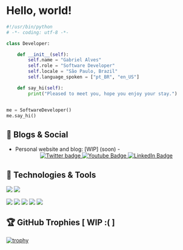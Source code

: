 <!--
<div id="header" align="center">
    <img src="https://i.gifer.com/origin/a4/a45a8232bd11074df50555f7e3f3bab7_w200.gif" width="120" height="120"></img>
</div>
<span id="desc">Hello, there. I'm Gabriel, junior developer that really loves computing and tech. Coffee addicted and really annoying when it comes to clean code. Looking for opportunities to contribute as a developer in any way I can!</span>


<div id="passions" align="center">
    <img src="https://raw.githubusercontent.com/devicons/devicon/1119b9f84c0290e0f0b38982099a2bd027a48bf1/icons/c/c-line.svg" alt="C language" width="40" height="40">
    <img src="https://raw.githubusercontent.com/devicons/devicon/1119b9f84c0290e0f0b38982099a2bd027a48bf1/icons/java/java-original.svg" alt="java" width="40" height="40">
    <img src="https://raw.githubusercontent.com/devicons/devicon/1119b9f84c0290e0f0b38982099a2bd027a48bf1/icons/python/python-original.svg" alt="python" width="40" height="40">
    <img src="https://raw.githubusercontent.com/devicons/devicon/1119b9f84c0290e0f0b38982099a2bd027a48bf1/icons/javascript/javascript-original.svg" alt="JavaScript" width="40" height="40">
    <img src="https://raw.githubusercontent.com/devicons/devicon/1119b9f84c0290e0f0b38982099a2bd027a48bf1/icons/csharp/csharp-plain.svg" alt="c sharp logo" width="40" height="40">
    <img src="https://raw.githubusercontent.com/devicons/devicon/1119b9f84c0290e0f0b38982099a2bd027a48bf1/icons/unity/unity-original-wordmark.svg" alt="Unity engine logo" width="40" height="40">
    <img src="https://raw.githubusercontent.com/devicons/devicon/1119b9f84c0290e0f0b38982099a2bd027a48bf1/icons/debian/debian-original.svg" alt="debian operating system logo" width="40" height="40">
    
    
</div> -->

# Hello, world! 


```python
#!/usr/bin/python
# -*- coding: utf-8 -*-

class Developer:

    def __init__(self):
        self.name = "Gabriel Alves"
        self.role = "Software Developer"
        self.locale = "São Paulo, Brazil"
        self.language_spoken = ["pt_BR", "en_US"]

    def say_hi(self):
        print("Pleased to meet you, hope you enjoy your stay.")


me = SoftwareDeveloper()
me.say_hi()
```

## 📝 Blogs & Social

- Personal website and blog: [WIP] (soon)
-<div id="badges" align="center">
    <a href="https://twitter.com/gabs_js" target="_blank">
        <img src="https://img.shields.io/badge/Twitter-Follow%20me!-bluevioletlogo=Twitter&logoColor=blueviolet" alt="Twitter badge">
    </a>
    <a href="https://www.youtube.com/channel/UCSSn4gcz6-YhWUhhCvgGJxA" target="_blank">
        <img src="https://img.shields.io/badge/YouTube-red" alt="Youtube Badge"/>
    </a>
    <a href="https://www.linkedin.com/in/gabsjs/">
        <img src="https://img.shields.io/badge/LinkedIn-check%20me%20out!" alt="LinkedIn Badge"/>
    </a>
</div>


## 🔧 Technologies & Tools

![](https://img.shields.io/badge/OS-Linux-informational?style=flat&logo=linux&logoColor=white&color=6aa6f8)
![](https://img.shields.io/badge/OS-Gentoo-informational?style=flat&logo=linux&logoColor=white&color=6aa6f8)
<!--![](https://img.shields.io/badge/Editor-VS_Code-informational?style=flat&logo=visual-studio-code&logoColor=white&color=6aa6f8)-->
![](https://img.shields.io/badge/Code-Python-informational?style=flat&logo=python&logoColor=white&color=6aa6f8)
![](https://img.shields.io/badge/Code-JavaScript-informational?style=flat&logo=javascript&logoColor=white&color=6aa6f8)
![](https://img.shields.io/badge/Shell-Bash-informational?style=flat&logo=gnu-bash&logoColor=white&color=6aa6f8)
![](https://img.shields.io/badge/Tools-Docker-informational?style=flat&logo=docker&logoColor=white&color=6aa6f8)
![](https://img.shields.io/badge/Tools-Kubernetes-informational?style=flat&logo=kubernetes&logoColor=white&color=6aa6f8)


<!-- ## &#x1f4c8; GitHub Stats

<a href="https://github.com/theunholytim/theunholytim">
  <img align="center" src="https://github-readme-stats.vercel.app/api/top-langs/?username=theunholytim&hide=c%2B%2B,c,matlab,assembly&title_color=6aa6f8&text_color=8a919a&icon_color=6aa6f8&bg_color=22272e" alt="TheUnholyTim's GitHub Stats" />
</a>

<a href="https://github.com/theunholytim/theunholytim">
  <img align="center" src="https://github-readme-stats.vercel.app/api?username=theunholytim&show_icons=true&line_height=27&count_private=true&title_color=6aa6f8&text_color=8a919a&icon_color=6aa6f8&bg_color=22272e" alt="TheUnholyTim's GitHub Stats" />
</a> -->

## 🏆 GitHub Trophies [ WIP :( ]

[![trophy](https://github-profile-trophy.vercel.app/?username=theunholytim&theme=nord&column=7)](https://github.com/ryo-ma/github-profile-trophy)

